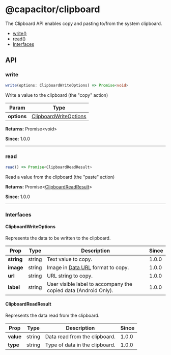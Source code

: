 # @capacitor/clipboard

The Clipboard API enables copy and pasting to/from the system clipboard.

<!--DOCGEN_INDEX_START-->
* [write()](#write)
* [read()](#read)
* [Interfaces](#interfaces)
<!--DOCGEN_INDEX_END-->

<!--DOCGEN_API_START-->
<!--Update the source file JSDoc comments and rerun docgen to update the docs below-->
## API

### write

```typescript
write(options: ClipboardWriteOptions) => Promise<void>
```

Write a value to the clipboard (the "copy" action)

| Param       | Type                                            |
| ----------- | ----------------------------------------------- |
| **options** | [ClipboardWriteOptions](#clipboardwriteoptions) |

**Returns:** Promise&lt;void&gt;

**Since:** 1.0.0

--------------------


### read

```typescript
read() => Promise<ClipboardReadResult>
```

Read a value from the clipboard (the "paste" action)

**Returns:** Promise&lt;[ClipboardReadResult](#clipboardreadresult)&gt;

**Since:** 1.0.0

--------------------


### Interfaces


#### ClipboardWriteOptions

Represents the data to be written to the clipboard.

| Prop       | Type   | Description                                                                                                     | Since |
| ---------- | ------ | --------------------------------------------------------------------------------------------------------------- | ----- |
| **string** | string | Text value to copy.                                                                                             | 1.0.0 |
| **image**  | string | Image in [Data URL](https://developer.mozilla.org/en-US/docs/Web/HTTP/Basics_of_HTTP/Data_URIs) format to copy. | 1.0.0 |
| **url**    | string | URL string to copy.                                                                                             | 1.0.0 |
| **label**  | string | User visible label to accompany the copied data (Android Only).                                                 | 1.0.0 |


#### ClipboardReadResult

Represents the data read from the clipboard.

| Prop      | Type   | Description                    | Since |
| --------- | ------ | ------------------------------ | ----- |
| **value** | string | Data read from the clipboard.  | 1.0.0 |
| **type**  | string | Type of data in the clipboard. | 1.0.0 |


<!--DOCGEN_API_END-->